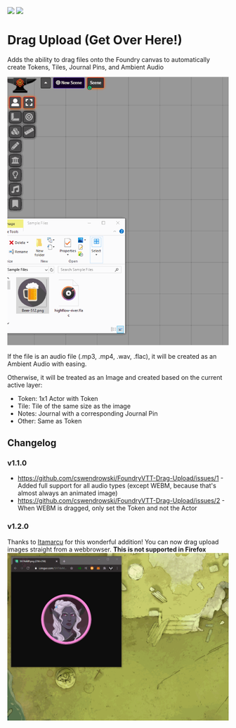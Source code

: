 ![](https://img.shields.io/badge/Foundry-v0.6.2-informational)
[![](https://img.shields.io/badge/Buy%20Me%20A%20Coffee-%243-orange)](https://www.buymeacoffee.com/T2tZvWJ)


# Drag Upload (Get Over Here!)

Adds the ability to drag files onto the Foundry canvas to automatically create Tokens, Tiles, Journal Pins, and Ambient Audio

![](./dragupload.gif)

If the file is an audio file (.mp3, .mp4, .wav, .flac), it will be created as an Ambient Audio with easing.

Otherwise, it will be treated as an Image and created based on the current active layer:

* Token: 1x1 Actor with Token
* Tile: Tile of the same size as the image
* Notes: Journal with a corresponding Journal Pin
* Other: Same as Token


## Changelog

### v1.1.0
* https://github.com/cswendrowski/FoundryVTT-Drag-Upload/issues/1 - Added full support for all audio types (except WEBM, because that's almost always an animated image)
* https://github.com/cswendrowski/FoundryVTT-Drag-Upload/issues/2 - When WEBM is dragged, only set the Token and not the Actor

### v1.2.0
Thanks to [Itamarcu](https://github.com/itamarcu) for this wonderful addition!
You can now drag upload images straight from a webbrowser. **This is not supported in Firefox**
![](./draguploadfromweb.gif)
